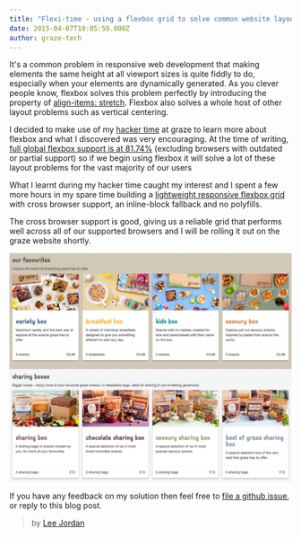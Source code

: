 ```yaml
---
title: "Flexi-time - using a flexbox grid to solve common website layout problems"
date: 2015-04-07T10:05:59.000Z
author: graze-tech
---
```


It's a common problem in responsive web development that making elements the same height at all viewport sizes is quite fiddly to do, especially when your elements are dynamically generated. As you clever people know, flexbox solves this problem perfectly by introducing the property of [align-items: stretch](http://www.w3.org/TR/css-flexbox-1/#valdef-align-items-align-self-stretch). Flexbox also solves a whole host of other layout problems such as vertical centering.

I decided to make use of my [hacker time]( http://tech.graze.com/2013/05/21/hacker-time/) at graze to learn more about flexbox and what I discovered was very encouraging. At the time of writing, [full global flexbox support is at 81.74%](http://caniuse.com/#search=flex) (excluding browsers with outdated or partial support) so if we begin using flexbox it will solve a lot of these layout problems for the vast majority of our users

What I learnt during my hacker time caught my interest and I spent a few more hours in my spare time building a [lightweight responsive flexbox grid](http://leejordan.github.io/reflex/docs/) with cross browser support, an inline-block fallback and no polyfills.

The cross browser support is good, giving us a reliable grid that performs well across all of our supported browsers and I will be rolling it out on the graze website shortly.

![graze flex grid](/content/images/2015/04/Screen-Shot-2015-04-07-at-12-04-15.png)

If you have any feedback on my solution then feel free to [file a github issue](https://github.com/leejordan/reflex), or reply to this blog post.

> by [Lee Jordan](https://github.com/leejordan)

